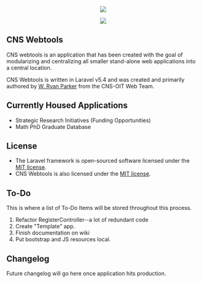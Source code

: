 <p align="center"><img src="https://laravel.com/assets/img/components/logo-laravel.svg"></p>

<p align="center">
<img src="https://cns.utexas.edu/templates/CNS_3/images/cns_header_Natural_Sciences.png">
</p>

## CNS Webtools

CNS webtools is an application that has been created with the goal of modularizing 
and centralizing all smaller stand-alone web applications into a central location.

CNS Webtools is written in Laravel v5.4 and was created and primarily authored by 
[W. Ryan Parker](https://wrparker.me) from the CNS-OIT Web Team.  

## Currently Housed Applications
- Strategic Research Initiatives (Funding Opportunities)
- Math PhD Graduate Database

## License
- The Laravel framework is open-sourced software licensed under the [MIT license](http://opensource.org/licenses/MIT).
- CNS Webtools is also licensed under the [MIT license](http://opensource.org/licenses/MIT).

## To-Do
This is where a list of To-Do Items will be stored throughout this process.
1. Refactor RegisterController--a lot of redundant code
2. Create "Template" app.
3. Finish documentation on wiki
4. Put bootstrap and JS resources local.

## Changelog
Future changelog will go here once application hits production.
